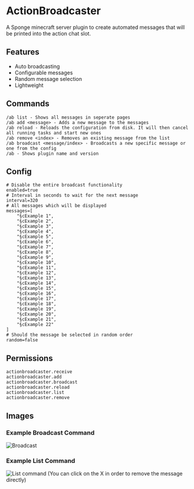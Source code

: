 # ActionBroadcaster

A Sponge minecraft server plugin to create automated messages
that will be printed into the action chat slot.

## Features

* Auto broadcasting
* Configurable messages
* Random message selection
* Lightweight

## Commands

	/ab list - Shows all messages in seperate pages
	/ab add <message> - Adds a new message to the messages
	/ab reload - Reloads the configuration from disk. It will then cancel all running tasks and start new ones
	/ab remove <index> - Removes an existing message from the list
	/ab broadcast <message/index> - Broadcasts a new specific message or one from the config
	/ab - Shows plugin name and version

## Config

    # Disable the entire broadcast functionality
    enabled=true
    # Interval in seconds to wait for the next message
    interval=320
    # All messages which will be displayed
    messages=[
        "§cExample 1",
        "§cExample 2",
        "§cExample 3",
        "§cExample 4",
        "§cExample 5",
        "§cExample 6",
        "§cExample 7",
        "§cExample 8",
        "§cExample 9",
        "§cExample 10",
        "§cExample 11",
        "§cExample 12",
        "§cExample 13",
        "§cExample 14",
        "§cExample 15",
        "§cExample 16",
        "§cExample 17",
        "§cExample 18",
        "§cExample 19",
        "§cExample 20",
        "§cExample 21",
        "§cExample 22"
    ]
    # Should the message be selected in random order
    random=false

## Permissions

	actionbroadcaster.receive
	actionbroadcaster.add
	actionbroadcaster.broadcast
	actionbroadcaster.reload
	actionbroadcaster.list
	actionbroadcaster.remove

## Images

### Example Broadcast Command

![Broadcast](https://i.imgur.com/rM4qZ3x.png)

### Example List Command
![List command](https://i.imgur.com/3uAg70U.png)
(You can click on the X in order to remove the message directly)


